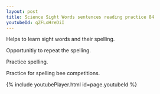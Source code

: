 ```yaml
---
layout: post
title: Science Sight Words sentences reading practice 84
youtubeId: qZFLoHreDiI
---
```

 
 
Helps to learn sight words and their spelling.

Opportunitiy to repeat the spelling. 

Practice spelling. 
 
Practice for spelling bee competitions. 
 
{% include youtubePlayer.html id=page.youtubeId %}
 
 
